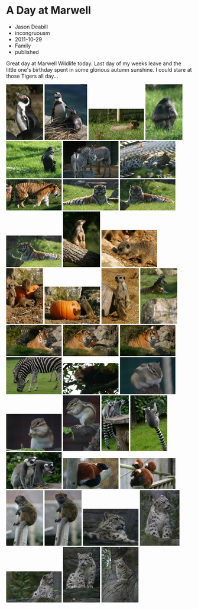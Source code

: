 # A Day at Marwell
- Jason Deabill
- incongruousm
- 2011-10-29
- Family
- published

Great day at Marwell Wildlife today. Last day of my weeks leave and the little one's birthday spent in some glorious autumn sunshine. I could stare at those Tigers all day...

<div class="galleria">
   <a href="marwell-10-2011/image-001.jpg"><img src="marwell-10-2011/image-001-thumb.jpg" data-title="" /></a>
   <a href="marwell-10-2011/image-002.jpg"><img src="marwell-10-2011/image-002-thumb.jpg" data-title="" /></a>
   <a href="marwell-10-2011/image-003.jpg"><img src="marwell-10-2011/image-003-thumb.jpg" data-title="" /></a>
   <a href="marwell-10-2011/image-004.jpg"><img src="marwell-10-2011/image-004-thumb.jpg" data-title="" /></a>
   <a href="marwell-10-2011/image-005.jpg"><img src="marwell-10-2011/image-005-thumb.jpg" data-title="" /></a>
   <a href="marwell-10-2011/image-006.jpg"><img src="marwell-10-2011/image-006-thumb.jpg" data-title="" /></a>
   <a href="marwell-10-2011/image-007.jpg"><img src="marwell-10-2011/image-007-thumb.jpg" data-title="" /></a>
   <a href="marwell-10-2011/image-008.jpg"><img src="marwell-10-2011/image-008-thumb.jpg" data-title="" /></a>
   <a href="marwell-10-2011/image-009.jpg"><img src="marwell-10-2011/image-009-thumb.jpg" data-title="" /></a>
   <a href="marwell-10-2011/image-010.jpg"><img src="marwell-10-2011/image-010-thumb.jpg" data-title="" /></a>
   <a href="marwell-10-2011/image-011.jpg"><img src="marwell-10-2011/image-011-thumb.jpg" data-title="" /></a>
   <a href="marwell-10-2011/image-012.jpg"><img src="marwell-10-2011/image-012-thumb.jpg" data-title="" /></a>
   <a href="marwell-10-2011/image-013.jpg"><img src="marwell-10-2011/image-013-thumb.jpg" data-title="" /></a>
   <a href="marwell-10-2011/image-014.jpg"><img src="marwell-10-2011/image-014-thumb.jpg" data-title="" /></a>
   <a href="marwell-10-2011/image-015.jpg"><img src="marwell-10-2011/image-015-thumb.jpg" data-title="" /></a>
   <a href="marwell-10-2011/image-016.jpg"><img src="marwell-10-2011/image-016-thumb.jpg" data-title="" /></a>
   <a href="marwell-10-2011/image-017.jpg"><img src="marwell-10-2011/image-017-thumb.jpg" data-title="" /></a>
   <a href="marwell-10-2011/image-018.jpg"><img src="marwell-10-2011/image-018-thumb.jpg" data-title="" /></a>
   <a href="marwell-10-2011/image-019.jpg"><img src="marwell-10-2011/image-019-thumb.jpg" data-title="" /></a>
   <a href="marwell-10-2011/image-020.jpg"><img src="marwell-10-2011/image-020-thumb.jpg" data-title="" /></a>
   <a href="marwell-10-2011/image-021.jpg"><img src="marwell-10-2011/image-021-thumb.jpg" data-title="" /></a>
   <a href="marwell-10-2011/image-022.jpg"><img src="marwell-10-2011/image-022-thumb.jpg" data-title="" /></a>
   <a href="marwell-10-2011/image-023.jpg"><img src="marwell-10-2011/image-023-thumb.jpg" data-title="" /></a>
   <a href="marwell-10-2011/image-024.jpg"><img src="marwell-10-2011/image-024-thumb.jpg" data-title="" /></a>
   <a href="marwell-10-2011/image-025.jpg"><img src="marwell-10-2011/image-025-thumb.jpg" data-title="" /></a>
   <a href="marwell-10-2011/image-026.jpg"><img src="marwell-10-2011/image-026-thumb.jpg" data-title="" /></a>
   <a href="marwell-10-2011/image-027.jpg"><img src="marwell-10-2011/image-027-thumb.jpg" data-title="" /></a>
   <a href="marwell-10-2011/image-028.jpg"><img src="marwell-10-2011/image-028-thumb.jpg" data-title="" /></a>
   <a href="marwell-10-2011/image-029.jpg"><img src="marwell-10-2011/image-029-thumb.jpg" data-title="" /></a>
   <a href="marwell-10-2011/image-030.jpg"><img src="marwell-10-2011/image-030-thumb.jpg" data-title="" /></a>
   <a href="marwell-10-2011/image-031.jpg"><img src="marwell-10-2011/image-031-thumb.jpg" data-title="" /></a>
   <a href="marwell-10-2011/image-032.jpg"><img src="marwell-10-2011/image-032-thumb.jpg" data-title="" /></a>
   <a href="marwell-10-2011/image-033.jpg"><img src="marwell-10-2011/image-033-thumb.jpg" data-title="" /></a>
   <a href="marwell-10-2011/image-034.jpg"><img src="marwell-10-2011/image-034-thumb.jpg" data-title="" /></a>
   <a href="marwell-10-2011/image-035.jpg"><img src="marwell-10-2011/image-035-thumb.jpg" data-title="" /></a>
   <a href="marwell-10-2011/image-036.jpg"><img src="marwell-10-2011/image-036-thumb.jpg" data-title="" /></a>
   <a href="marwell-10-2011/image-037.jpg"><img src="marwell-10-2011/image-037-thumb.jpg" data-title="" /></a>
</div>